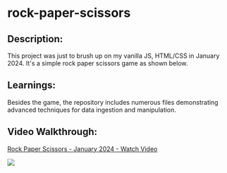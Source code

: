 # rock-paper-scissors

## Description:
This project was just to brush up on my vanilla JS, HTML/CSS in January 2024. It's a simple rock paper scissors game as shown below.

## Learnings:
Besides the game, the repository includes numerous files demonstrating advanced techniques for data ingestion and manipulation.

## Video Walkthrough:
<div>
    <a href="https://www.loom.com/share/b53f752253d5490093e1d37aa49adfc3">
      <p>Rock Paper Scissors - January 2024 - Watch Video</p>
    </a>
    <a href="https://www.loom.com/share/b53f752253d5490093e1d37aa49adfc3">
      <img style="max-width:300px;" src="https://cdn.loom.com/sessions/thumbnails/b53f752253d5490093e1d37aa49adfc3-with-play.gif">
    </a>
  </div>
